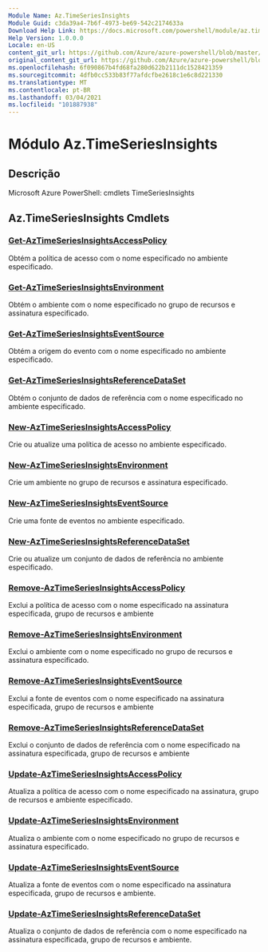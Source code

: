```yaml
---
Module Name: Az.TimeSeriesInsights
Module Guid: c3da39a4-7b6f-4973-be69-542c2174633a
Download Help Link: https://docs.microsoft.com/powershell/module/az.timeseriesinsights
Help Version: 1.0.0.0
Locale: en-US
content_git_url: https://github.com/Azure/azure-powershell/blob/master/src/TimeSeriesInsights/help/Az.TimeSeriesInsights.md
original_content_git_url: https://github.com/Azure/azure-powershell/blob/master/src/TimeSeriesInsights/help/Az.TimeSeriesInsights.md
ms.openlocfilehash: 6f090867b4fd68fa280d622b2111dc1528421359
ms.sourcegitcommit: 4dfb0cc533b83f77afdcfbe2618c1e6c8d221330
ms.translationtype: MT
ms.contentlocale: pt-BR
ms.lasthandoff: 03/04/2021
ms.locfileid: "101887938"
---
```

# Módulo Az.TimeSeriesInsights
## Descrição
Microsoft Azure PowerShell: cmdlets TimeSeriesInsights

## Az.TimeSeriesInsights Cmdlets
### [Get-AzTimeSeriesInsightsAccessPolicy](Get-AzTimeSeriesInsightsAccessPolicy.md)
Obtém a política de acesso com o nome especificado no ambiente especificado.

### [Get-AzTimeSeriesInsightsEnvironment](Get-AzTimeSeriesInsightsEnvironment.md)
Obtém o ambiente com o nome especificado no grupo de recursos e assinatura especificado.

### [Get-AzTimeSeriesInsightsEventSource](Get-AzTimeSeriesInsightsEventSource.md)
Obtém a origem do evento com o nome especificado no ambiente especificado.

### [Get-AzTimeSeriesInsightsReferenceDataSet](Get-AzTimeSeriesInsightsReferenceDataSet.md)
Obtém o conjunto de dados de referência com o nome especificado no ambiente especificado.

### [New-AzTimeSeriesInsightsAccessPolicy](New-AzTimeSeriesInsightsAccessPolicy.md)
Crie ou atualize uma política de acesso no ambiente especificado.

### [New-AzTimeSeriesInsightsEnvironment](New-AzTimeSeriesInsightsEnvironment.md)
Crie um ambiente no grupo de recursos e assinatura especificado.

### [New-AzTimeSeriesInsightsEventSource](New-AzTimeSeriesInsightsEventSource.md)
Crie uma fonte de eventos no ambiente especificado.

### [New-AzTimeSeriesInsightsReferenceDataSet](New-AzTimeSeriesInsightsReferenceDataSet.md)
Crie ou atualize um conjunto de dados de referência no ambiente especificado.

### [Remove-AzTimeSeriesInsightsAccessPolicy](Remove-AzTimeSeriesInsightsAccessPolicy.md)
Exclui a política de acesso com o nome especificado na assinatura especificada, grupo de recursos e ambiente

### [Remove-AzTimeSeriesInsightsEnvironment](Remove-AzTimeSeriesInsightsEnvironment.md)
Exclui o ambiente com o nome especificado no grupo de recursos e assinatura especificado.

### [Remove-AzTimeSeriesInsightsEventSource](Remove-AzTimeSeriesInsightsEventSource.md)
Exclui a fonte de eventos com o nome especificado na assinatura especificada, grupo de recursos e ambiente

### [Remove-AzTimeSeriesInsightsReferenceDataSet](Remove-AzTimeSeriesInsightsReferenceDataSet.md)
Exclui o conjunto de dados de referência com o nome especificado na assinatura especificada, grupo de recursos e ambiente

### [Update-AzTimeSeriesInsightsAccessPolicy](Update-AzTimeSeriesInsightsAccessPolicy.md)
Atualiza a política de acesso com o nome especificado na assinatura, grupo de recursos e ambiente especificado.

### [Update-AzTimeSeriesInsightsEnvironment](Update-AzTimeSeriesInsightsEnvironment.md)
Atualiza o ambiente com o nome especificado no grupo de recursos e assinatura especificado.

### [Update-AzTimeSeriesInsightsEventSource](Update-AzTimeSeriesInsightsEventSource.md)
Atualiza a fonte de eventos com o nome especificado na assinatura especificada, grupo de recursos e ambiente.

### [Update-AzTimeSeriesInsightsReferenceDataSet](Update-AzTimeSeriesInsightsReferenceDataSet.md)
Atualiza o conjunto de dados de referência com o nome especificado na assinatura especificada, grupo de recursos e ambiente.


